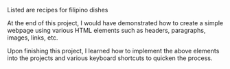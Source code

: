 Listed are recipes for filipino dishes

At the end of this project, I would have demonstrated how to create a simple webpage using various HTML elements such as headers, paragraphs, images, links, etc.

Upon finishing this project, I learned how to implement the above elements into the projects and various keyboard shortcuts to quicken the process.

